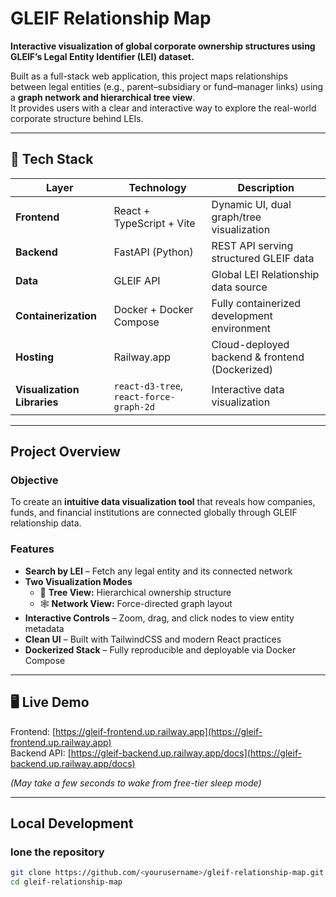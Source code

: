 # GLEIF Relationship Map

**Interactive visualization of global corporate ownership structures using GLEIF’s Legal Entity Identifier (LEI) dataset.**

Built as a full-stack web application, this project maps relationships between legal entities (e.g., parent–subsidiary or fund–manager links) using a **graph network and hierarchical tree view**.  
It provides users with a clear and interactive way to explore the real-world corporate structure behind LEIs.

---

## 🧩 Tech Stack

| Layer | Technology | Description |
|--------|-------------|-------------|
| **Frontend** | React + TypeScript + Vite | Dynamic UI, dual graph/tree visualization |
| **Backend** | FastAPI (Python) | REST API serving structured GLEIF data |
| **Data** | GLEIF API | Global LEI Relationship data source |
| **Containerization** | Docker + Docker Compose | Fully containerized development environment |
| **Hosting** | Railway.app | Cloud-deployed backend & frontend (Dockerized) |
| **Visualization Libraries** | `react-d3-tree`, `react-force-graph-2d` | Interactive data visualization |

---

## Project Overview

### Objective
To create an **intuitive data visualization tool** that reveals how companies, funds, and financial institutions are connected globally through GLEIF relationship data.

### Features
- **Search by LEI** – Fetch any legal entity and its connected network
- **Two Visualization Modes**
  - 🌳 **Tree View:** Hierarchical ownership structure
  - 🕸️ **Network View:** Force-directed graph layout
- **Interactive Controls** – Zoom, drag, and click nodes to view entity metadata
- **Clean UI** – Built with TailwindCSS and modern React practices
- **Dockerized Stack** – Fully reproducible and deployable via Docker Compose

---

## 🖥️ Live Demo

Frontend: [https://gleif-frontend.up.railway.app](https://gleif-frontend.up.railway.app)  
Backend API: [https://gleif-backend.up.railway.app/docs](https://gleif-backend.up.railway.app/docs)

*(May take a few seconds to wake from free-tier sleep mode)*

---

## Local Development

### **lone the repository**
```bash
git clone https://github.com/<yourusername>/gleif-relationship-map.git
cd gleif-relationship-map
